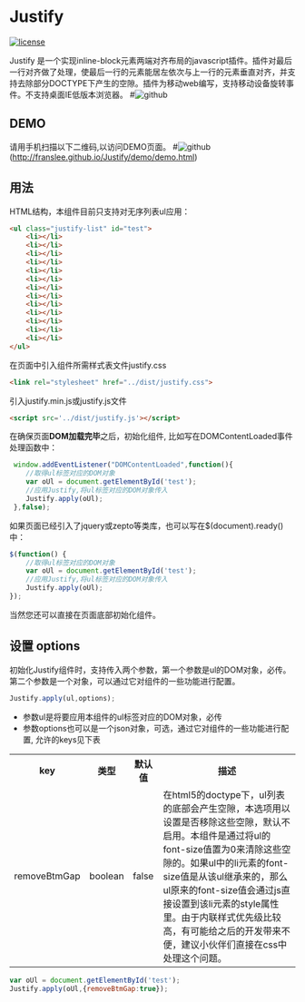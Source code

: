 # Justify #
 
[![license](https://img.shields.io/badge/license-MIT-blue.svg)](https://github.com/franslee/Justify/LICENSE)

Justify 是一个实现inline-block元素两端对齐布局的javascript插件。插件对最后一行对齐做了处理，使最后一行的元素能居左依次与上一行的元素垂直对齐，并支持去除部分DOCTYPE下产生的空隙。插件为移动web编写，支持移动设备旋转事件。不支持桌面IE低版本浏览器。
#![github](http://franslee.github.io/Justify/demo.png 'demo png')

## DEMO ##
请用手机扫描以下二维码,以访问DEMO页面。
#![github](http://franslee.github.io/Justify/qr_code.png "Justify.js DEMO")(http://franslee.github.io/Justify/demo/demo.html)

## 用法 ##

HTML结构，本组件目前只支持对无序列表ul应用：

```html
<ul class="justify-list" id="test">
	<li></li>
	<li></li>
	<li></li>
	<li></li>
	<li></li>
	<li></li>
	<li></li>
	<li></li>
	<li></li>
	<li></li>
	<li></li>
	<li></li>
	<li></li>
</ul>
```

在页面中引入组件所需样式表文件justify.css

```html
<link rel="stylesheet" href="../dist/justify.css">
```

引入justify.min.js或justify.js文件

```html
<script src='../dist/justify.js'></script>
```

在确保页面**DOM加载完毕**之后，初始化组件, 比如写在DOMContentLoaded事件处理函数中：

```js
 window.addEventListener("DOMContentLoaded",function(){
 	//取得ul标签对应的DOM对象
	var oUl = document.getElementById('test');
	//应用Justify,将ul标签对应的DOM对象传入
	Justify.apply(oUl);
 },false);
```

如果页面已经引入了jquery或zepto等类库，也可以写在$(document).ready()中：

```js
$(function() {
	//取得ul标签对应的DOM对象
	var oUl = document.getElementById('test');
	//应用Justify,将ul标签对应的DOM对象传入
	Justify.apply(oUl);
});
```

当然您还可以直接在页面底部初始化组件。


## 设置 options ##

初始化Justify组件时，支持传入两个参数，第一个参数是ul的DOM对象，必传。第二个参数是一个对象，可以通过它对组件的一些功能进行配置。

```js
Justify.apply(ul,options);
```

* 参数ul是将要应用本组件的ul标签对应的DOM对象，必传
* 参数options也可以是一个json对象，可选，通过它对组件的一些功能进行配置, 允许的keys见下表

<table>
	<tr>
		<th>key</th>
		<th>类型</th>
		<th>默认值</th>
		<th>描述</th>
	</tr>
	<tr>
		<td>removeBtmGap</td>
		<td>boolean</td>
		<td>false</td>
		<td>在html5的doctype下，ul列表的底部会产生空隙，本选项用以设置是否移除这些空隙，默认不启用。本组件是通过将ul的font-size值置为0来清除这些空隙的。如果ul中的li元素的font-size值是从该ul继承来的，那么ul原来的font-size值会通过js直接设置到该li元素的style属性里。由于内联样式优先级比较高，有可能给之后的开发带来不便，建议小伙伴们直接在css中处理这个问题。</td>
	</tr>
</table>

```js
var oUl = document.getElementById('test');
Justify.apply(oUl,{removeBtmGap:true});
```
